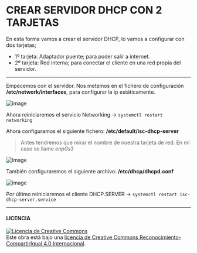 # CREAR SERVIDOR DHCP CON 2 TARJETAS

En esta forma vamos a crear el servidor DHCP, lo vamos a configurar con dos tarjetas; 
- 1º tarjeta: Adaptador puente; para poder salir a internet.
- 2º tarjeta: Red interna; para conectar el cliente en una red propia del servidor.

------------------------------------------------------------------------------------------------------

Empecemos con el servidor. 
Nos metemos en el fichero de configuración **/etc/network/interfaces**, para configurar la ip estáticamente.

![image](img/1.PNG)

Ahora reiniciaremos el servicio Networking -> 
` systemctl restart networking `

Ahora configuramos el siguiente fichero: **/etc/default/isc-dhcp-server**

> Antes tendremos que mirar el nombre de nuestra tarjeta de red. En mi caso se llame *enp0s3*

![image](img/2.PNG)

También configuraremos el siguiente archivo: **/etc/dhcp/dhcpd.conf**

![image](img/3.PNG)

Por último reiniciaremos el cliente DHCP.SERVER -> ` systemctl restart isc-dhcp-server.service `

-----------------------------------------------------------------------------------------
#### LICENCIA

<a rel="license" href="http://creativecommons.org/licenses/by-sa/4.0/"><img alt="Licencia de Creative Commons" style="border-width:0" src="https://i.creativecommons.org/l/by-sa/4.0/88x31.png" /></a><br />Este obra está bajo una <a rel="license" href="http://creativecommons.org/licenses/by-sa/4.0/">licencia de Creative Commons Reconocimiento-CompartirIgual 4.0 Internacional</a>.
